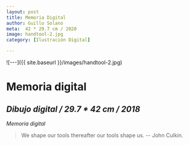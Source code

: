 ```yaml
---
layout: post
title: Memoria Digital
author: Guillo Solano
meta:  42 * 29.7 cm / 2020
image: handtool-2.jpg
category: [Ilustración Digital]

---
```


![---]({{ site.baseurl }}/images/handtool-2.jpg)

# Memoria digital
## _Dibujo digital / 29.7 * 42 cm / 2018_

*Memoria digital*
> We shape our tools thereafter our tools shape us.
> -- John Culkin.
